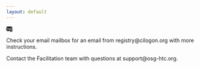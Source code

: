 ```yaml
---
layout: default
---
```


<div class="container-xxl d-flex my-auto py-5">
    <div class="m-auto">
        <svg style="max-height: 200px" xmlns="http://www.w3.org/2000/svg" width="16" height="16" fill="currentColor" class="w-100 img-fluid bi bi-envelope-check-fill" viewBox="0 0 16 16">
            <path d="M.05 3.555A2 2 0 0 1 2 2h12a2 2 0 0 1 1.95 1.555L8 8.414.05 3.555ZM0 4.697v7.104l5.803-3.558L0 4.697ZM6.761 8.83l-6.57 4.026A2 2 0 0 0 2 14h6.256A4.493 4.493 0 0 1 8 12.5a4.49 4.49 0 0 1 1.606-3.446l-.367-.225L8 9.586l-1.239-.757ZM16 4.697v4.974A4.491 4.491 0 0 0 12.5 8a4.49 4.49 0 0 0-1.965.45l-.338-.207L16 4.697Z"/>
            <path d="M16 12.5a3.5 3.5 0 1 1-7 0 3.5 3.5 0 0 1 7 0Zm-1.993-1.679a.5.5 0 0 0-.686.172l-1.17 1.95-.547-.547a.5.5 0 0 0-.708.708l.774.773a.75.75 0 0 0 1.174-.144l1.335-2.226a.5.5 0 0 0-.172-.686Z"/>
        </svg>
        <p class="pt-3 text-center" markdown="1">
Check your email mailbox for an email from registry@cilogon.org with more instructions.
        </p>
        <p class="text-center" markdown="1">
Contact the Facilitation team with questions at support@osg-htc.org.
        </p>
    </div>
</div>
